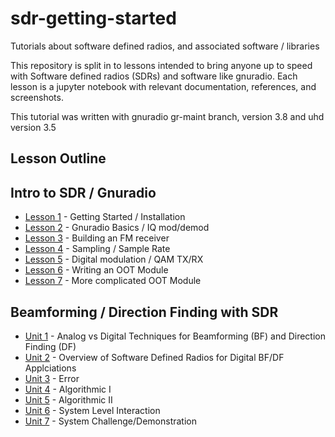 sdr-getting-started
===================

Tutorials about software defined radios, and associated software / libraries

This repository is split in to lessons intended to bring anyone up to speed with
Software defined radios (SDRs) and software like gnuradio. Each lesson is a
jupyter notebook with relevant documentation, references, and screenshots.

This tutorial was written with gnuradio gr-maint branch, version 3.8 and uhd
version 3.5

Lesson Outline
--------------

## Intro to SDR / Gnuradio

 * [Lesson 1](./Basics/Lesson1) - Getting Started / Installation
 * [Lesson 2](./Basics/Lesson2) - Gnuradio Basics / IQ mod/demod
 * [Lesson 3](./Basics/Lesson3) - Building an FM receiver
 * [Lesson 4](./Basics/Lesson4) - Sampling / Sample Rate
 * [Lesson 5](./Basics/Lesson5) - Digital modulation / QAM TX/RX
 * [Lesson 6](./Basics/Lesson6) - Writing an OOT Module
 * [Lesson 7](./Basics/Lesson7) - More complicated OOT Module

## Beamforming / Direction Finding with SDR

 * [Unit 1](./BeamformingAndDirectionFinding/Unit1) - Analog vs Digital Techniques for Beamforming (BF) and Direction Finding (DF)
 * [Unit 2](./BeamformingAndDirectionFinding/Unit2) - Overview of Software Defined Radios for Digital BF/DF Applciations
 * [Unit 3](./BeamformingAndDirectionFinding/Unit3) - Error
 * [Unit 4](./BeamformingAndDirectionFinding/Unit4) - Algorithmic I
 * [Unit 5](./BeamformingAndDirectionFinding/Unit5) - Algorithmic II
 * [Unit 6](./BeamformingAndDirectionFinding/Unit6) - System Level Interaction
 * [Unit 7](./BeamformingAndDirectionFinding/Unit7) - System Challenge/Demonstration
